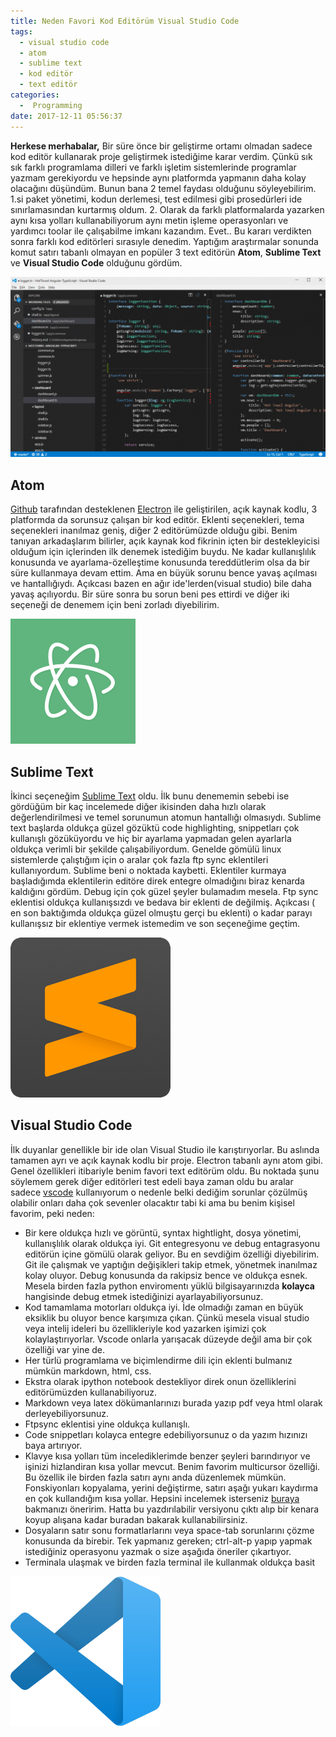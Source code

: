 ```yaml
---
title: Neden Favori Kod Editörüm Visual Studio Code
tags:
  - visual studio code
  - atom
  - sublime text
  - kod editör
  - text editör
categories:
  -  Programming
date: 2017-12-11 05:56:37
---
```


**Herkese merhabalar,**
Bir süre önce bir geliştirme ortamı olmadan sadece kod editör kullanarak proje geliştirmek istediğime karar verdim. Çünkü sık sık farklı programlama dilleri ve farklı işletim sistemlerinde programlar yazmam gerekiyordu ve hepsinde aynı platformda yapmanın daha kolay olacağını düşündüm. Bunun bana 2 temel faydası olduğunu söyleyebilirim. 1.si paket yönetimi, kodun derlemesi, test edilmesi gibi prosedürleri ide sınırlamasından kurtarmış oldum. 2. Olarak da farklı platformalarda yazarken aynı kısa yolları kullanabiliyorum aynı metin işleme operasyonları ve  yardımcı toolar ile çalışabilme imkanı kazandım. Evet.. Bu kararı verdikten sonra farklı kod editörleri sırasıyle denedim. Yaptığım araştırmalar sonunda komut satırı tabanlı olmayan en popüler 3 text editörün **Atom**, **Sublime Text** ve **Visual Studio Code** olduğunu gördüm.

![image](/images/1513011732923.png)

## Atom 
[Github](https://github.com/) tarafından desteklenen [Electron](https://electronjs.org/) ile geliştirilen, açık kaynak kodlu, 3 platformda da sorunsuz çalışan bir kod editör. Eklenti seçenekleri, tema seçenekleri inanılmaz geniş, diğer 2 editörümüzde olduğu gibi. Benim tanıyan arkadaşlarım bilirler, açık kaynak kod fikrinin içten bir destekleyicisi olduğum için içlerinden ilk denemek istediğim buydu. Ne kadar kullanışlılık konusunda ve ayarlama-özelleştime konusunda tereddütlerim olsa da bir süre kullanmaya devam ettim. Ama en büyük sorunu bence yavaş açılması ve hantallığıydı. Açıkcası bazen en ağır ide'lerden(visual studio) bile daha yavaş açılıyordu. Bir süre sonra bu sorun beni pes ettirdi ve diğer iki seçeneği de denemem için beni zorladı diyebilirim.

![Atom Logo](/images/1512971623563.png)

## Sublime Text
İkinci seçeneğim [Sublime Text](https://www.sublimetext.com/) oldu. İlk bunu denememin sebebi ise gördüğüm bir kaç incelemede diğer ikisinden daha hızlı olarak değerlendirilmesi ve temel sorunumun atomun hantallığı olmasıydı. Sublime text başlarda oldukça güzel gözüktü code highlighting, snippetları çok kullanışlı gözüküyordu ve hiç bir ayarlama yapmadan gelen ayarlarla oldukça verimli bir şekilde çalışabiliyordum. Genelde gömülü linux sistemlerde çalıştığım için o aralar çok fazla ftp sync eklentileri kullanıyordum. Sublime beni o noktada kaybetti. Eklentiler kurmaya başladığımda eklentilerin editöre direk entegre olmadığını biraz kenarda kaldığını gördüm. Debug için çok güzel şeyler bulamadım mesela. Ftp sync eklentisi oldukça kullanışsızdı ve bedava bir eklenti de değilmiş.  Açıkcası ( en son baktığımda oldukça güzel olmuştu gerçi bu eklenti) o kadar parayı kullanışsız bir eklentiye vermek istemedim ve son seçeneğime geçtim.

![Sublime Text Logo](/images/1512971731753.png)

## Visual Studio Code
İlk duyanlar genellikle bir ide olan Visual Studio ile karıştırıyorlar. Bu aslında tamamen ayrı ve açık kaynak kodlu bir proje. Electron tabanlı aynı atom gibi. Genel özellikleri itibariyle benim favori text editörüm oldu. Bu noktada şunu söylemem gerek diğer editörleri test edeli baya zaman oldu bu aralar sadece [vscode](https://code.visualstudio.com/) kullanıyorum o nedenle belki dediğim sorunlar çözülmüş olabilir onları daha çok sevenler olacaktır tabi ki ama bu benim kişisel favorim, peki neden:

* Bir kere oldukça hızlı ve görüntü, syntax hightlight, dosya yönetimi, kullanışlılık olarak oldukça iyi. Git entegresyonu ve debug entagrasyonu editörün içine gömülü olarak geliyor. Bu en sevdiğim özelliği diyebilirim. Git ile çalışmak ve yaptığın değişikleri takip etmek, yönetmek inanılmaz kolay oluyor. Debug konusunda da rakipsiz bence ve oldukça esnek. Mesela birden fazla python enviromentı yüklü bilgisayarınızda **kolayca** hangisinde debug etmek istediğinizi ayarlayabiliyorsunuz.
* Kod tamamlama motorları oldukça iyi. İde olmadığı zaman en büyük eksiklik bu oluyor bence karşımıza çıkan. Çünkü mesela visual studio veya intelij ideleri bu özellikleriyle kod yazarken işimizi çok kolaylaştırıyorlar. Vscode onlarla yarışacak düzeyde değil ama bir çok özelliği var yine de.
* Her türlü programlama ve biçimlendirme dili için eklenti bulmanız mümkün markdown, html, css. 
* Ekstra olarak ipython notebook destekliyor direk onun özelliklerini editörümüzden kullanabiliyoruz.
* Markdown veya latex dökümanlarınızı burada yazıp pdf veya html olarak derleyebiliyorsunuz.
* Ftpsync eklentisi yine oldukça kullanışlı. 
* Code snippetları kolayca entegre edebiliyorsunuz o da yazım hızınızı baya artırıyor. 
* Klavye kısa yolları tüm incelediklerimde benzer şeyleri barındırıyor ve işinizi hizlandiran kısa yollar mevcut. Benim favorim multicursor özelliği. Bu özellik ile birden fazla satırı aynı anda düzenlemek mümkün. Fonskiyonları kopyalama, yerini değiştirme, satırı aşağı yukarı kaydırma en çok kullandığım kısa yollar. Hepsini incelemek isterseniz [buraya](https://code.visualstudio.com/shortcuts/keyboard-shortcuts-windows.pdf) bakmanızı öneririm. Hatta bu yazdırılabilir versiyonu çıktı alıp bir kenara koyup alışana kadar buradan bakarak kullanabilirsiniz.
* Dosyaların satır sonu formatlarlarını veya space-tab sorunlarını çözme konusunda da birebir. Tek yapmanız gereken; ctrl-alt-p yapıp yapmak istediğiniz operasyonu yazmak o size aşağıda öneriler çıkartıyor.
* Terminala ulaşmak ve birden fazla terminal ile kullanmak oldukça basit

![Vscode Logo](/images/1512971783920.png)
